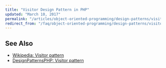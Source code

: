 ```yaml
---
title: "Visitor Design Pattern in PHP"
updated: "March 10, 2017"
permalink: "/articles/object-oriented-programming/design-patterns/visitor/"
redirect_from: "/faq/object-oriented-programming/design-patterns/visitor/"
---
```


## See Also

* [Wikipedia: Visitor pattern](https://en.wikipedia.org/wiki/Visitor_pattern)
* [DesignPatternsPHP: Visitor pattern](http://designpatternsphp.readthedocs.io/en/latest/Behavioral/Visitor/README.html)
